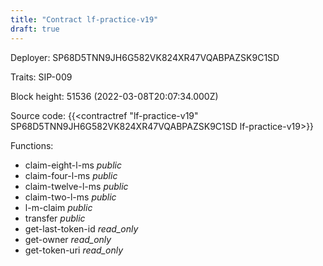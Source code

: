 ```yaml
---
title: "Contract lf-practice-v19"
draft: true
---
```

Deployer: SP68D5TNN9JH6G582VK824XR47VQABPAZSK9C1SD

Traits:
SIP-009 



Block height: 51536 (2022-03-08T20:07:34.000Z)

Source code: {{<contractref "lf-practice-v19" SP68D5TNN9JH6G582VK824XR47VQABPAZSK9C1SD lf-practice-v19>}}

Functions:

* claim-eight-l-ms _public_
* claim-four-l-ms _public_
* claim-twelve-l-ms _public_
* claim-two-l-ms _public_
* l-m-claim _public_
* transfer _public_
* get-last-token-id _read_only_
* get-owner _read_only_
* get-token-uri _read_only_
